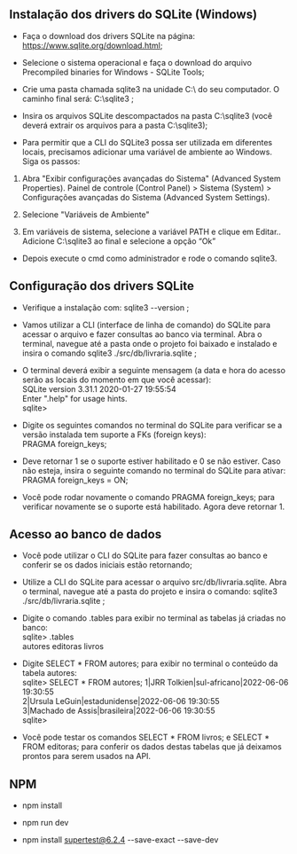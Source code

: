 ## Instalação dos drivers do SQLite (Windows)

* Faça o download dos drivers SQLite na página: https://www.sqlite.org/download.html;

* Selecione o sistema operacional e faça o download do arquivo Precompiled binaries for Windows - SQLite Tools;

* Crie uma pasta chamada sqlite3 na unidade C:\ do seu computador. O caminho final será: C:\sqlite3 ;

* Insira os arquivos SQLite descompactados na pasta C:\sqlite3 (você deverá extrair os arquivos para a pasta C:\sqlite3);

* Para permitir que a CLI do SQLite3 possa ser utilizada em diferentes locais, precisamos adicionar uma variável de ambiente ao Windows. Siga os passos:

1. Abra "Exibir configurações avançadas do Sistema" (Advanced System Properties). Painel de controle (Control Panel) > Sistema (System) > Configurações avançadas do Sistema (Advanced System Settings).

2. Selecione "Variáveis de Ambiente"

3. Em variáveis de sistema, selecione a variável PATH e clique em Editar..
Adicione C:\sqlite3 ao final e selecione a opção “Ok”

* Depois execute o cmd como administrador e rode o comando sqlite3.

## Configuração dos drivers SQLite

* Verifique a instalação com: sqlite3 --version ;

* Vamos utilizar a CLI (interface de linha de comando) do SQLite para acessar o arquivo e fazer consultas ao banco via terminal. Abra o terminal, navegue até a pasta onde o projeto foi baixado e instalado e insira o comando sqlite3 ./src/db/livraria.sqlite ;

* O terminal deverá exibir a seguinte mensagem (a data e hora do acesso serão as locais do momento em que você acessar): <br>
SQLite version 3.31.1 2020-01-27 19:55:54 <br>
Enter ".help" for usage hints. <br>
sqlite> 

* Digite os seguintes comandos no terminal do SQLite para verificar se a versão instalada tem suporte a FKs (foreign keys): <br>
PRAGMA foreign_keys;

* Deve retornar 1 se o suporte estiver habilitado e 0 se não estiver. Caso não esteja, insira o seguinte comando no terminal do SQLite para ativar: <br>
PRAGMA foreign_keys = ON;

* Você pode rodar novamente o comando PRAGMA foreign_keys; para verificar novamente se o suporte está habilitado. Agora deve retornar 1.

## Acesso ao banco de dados

* Você pode utilizar o CLI do SQLite para fazer consultas ao banco e conferir se os dados iniciais estão retornando;

* Utilize a CLI do SQLite para acessar o arquivo src/db/livraria.sqlite. Abra o terminal, navegue até a pasta do projeto e insira o comando: sqlite3 ./src/db/livraria.sqlite ;

* Digite o comando .tables para exibir no terminal as tabelas já criadas no banco: <br>
sqlite> .tables <br>
autores   editoras  livros 

* Digite SELECT * FROM autores; para exibir no terminal o conteúdo da tabela autores: <br>
sqlite> SELECT * FROM autores;
1|JRR Tolkien|sul-africano|2022-06-06 19:30:55 <br>
2|Ursula LeGuin|estadunidense|2022-06-06 19:30:55 <br>
3|Machado de Assis|brasileira|2022-06-06 19:30:55 <br>
sqlite> 

* Você pode testar os comandos SELECT * FROM livros; e SELECT * FROM editoras; para conferir os dados destas tabelas que já deixamos prontos para serem usados na API.

## NPM

* npm install

* npm run dev

* npm install supertest@6.2.4 --save-exact --save-dev
